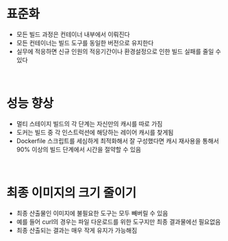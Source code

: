 # 표준화

- 모든 빌드 과정은 컨테이너 내부에서 이뤄진다
- 모든 컨테이너는 빌드 도구를 동일한 버전으로 유지한다
- 실무에 적응하면 신규 인원의 적응기간이나 환경설정으로 인한 빌드 실패를 줄일 수 있다

<br>

# 성능 향상

- 멀티 스테이지 빌드의 각 단계는 자신만의 캐시를 따로 가짐
- 도커는 빌드 중 각 인스트럭션에 해당하는 레이어 캐시를 찾게됨
- Dockerfile 스크립트를 세심하게 최적화해서 잘 구성했다면 캐시 재사용을 통해서 90% 이상의 빌드 단계에서 시간을 절약할 수 있음

<br>

# 최종 이미지의 크기 줄이기

- 최종 산출물인 이미지에 불필요한 도구는 모두 빼버릴 수 있음
- 예를 들어 curl의 경우는 파일 다운로드를 위한 도구지만 최종 결과물에선 필요없음
- 최종 산출되는 결과는 매우 작게 유지가 가능해짐
